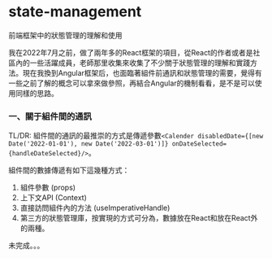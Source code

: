 # state-management
前端框架中的狀態管理的理解和使用

我在2022年7月之前，做了兩年多的React框架的項目，從React的作者或者是社區內的一些活躍成員，老師那里收集來收集了不少關于狀態管理的理解和實踐方法。現在我換到Angular框架后，也面臨著組件前通訊和狀態管理的需要，覺得有一些之前了解的概念可以拿來做參照，再結合Angular的機制看看，是不是可以使用同樣的思路。

### 一、關于組件間的通訊
TL/DR: 組件間的通訊的最推崇的方式是傳遞參數`<Calender disabledDate={[new Date('2022-01-01'), new Date('2022-03-01')]} onDateSelected={handleDateSelected}/>`。

組件間的數據傳遞有如下這幾種方式：
1. 組件參數 (props)
2. 上下文API (Context)
3. 直接訪問組件內的方法 (useImperativeHandle)
4. 第三方的狀態管理庫，按實現的方式可分為，數據放在React和放在React外的兩種。

未完成。。。

